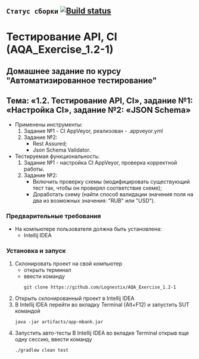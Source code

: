 ## `Статус сборки` [![Build status](https://ci.appveyor.com/api/projects/status/m9jonwha9uhsdoi1?svg=true)](https://ci.appveyor.com/project/Lognestix/aqa-exercise-1-2-1)
# Тестирование API, CI (AQA_Exercise_1.2-1)
## Домашнее задание по курсу "Автоматизированное тестирование"
## Тема: «1.2. Тестирование API, CI», задание №1: «Настройка CI», задание №2: «JSON Schema»
- Применены инструменты:
	1. Задание №1 - CI AppVeyor, реализован - .appveyor.yml
	1. Задание №2:
		- Rest Assured;
		- Json Schema Validator.
- Тестируемая функциональность:
	1. Задание №1 - настройка CI AppVeyor, проверка корректной работы.
	1. Задание №2:
		- Включить проверку схемы (модифицировать существующий тест так, чтобы он проверял соответствие схеме);
		- Доработать схему (найти способ валидации значения поля на два из возможных значения: "RUB" или "USD").
### Предварительные требования
- На компьютере пользователя должна быть установлена:
	- Intellij IDEA
### Установка и запуск
1. Склонировать проект на свой компьютер
	- открыть терминал
	- ввести команду 
		```
		git clone https://github.com/Lognestix/AQA_Exercise_1.2-1
		```
1. Открыть склонированный проект в Intellij IDEA
1. В Intellij IDEA перейти во вкладку Terminal (Alt+F12) и запустить SUT командой
	```
	java -jar artifacts/app-mbank.jar
	```
1. Запустить авто-тесты В Intellij IDEA во вкладке Terminal открыв еще одну сессию, ввести команду
	```
	./gradlew clean test
	```